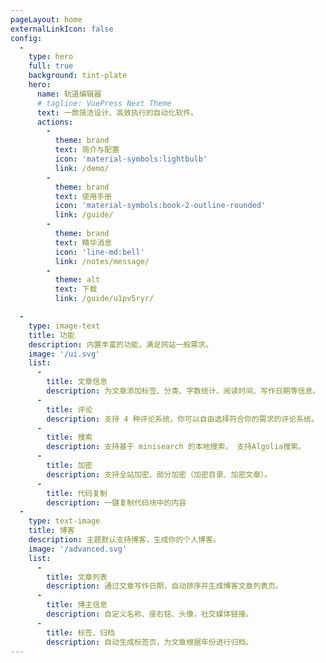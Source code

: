 ```yaml
---
pageLayout: home
externalLinkIcon: false
config:
  -
    type: hero
    full: true
    background: tint-plate
    hero:
      name: 轨道编辑器
      # tagline: VuePress Next Theme
      text: 一款简洁设计、高效执行的自动化软件。
      actions:
        -
          theme: brand
          text: 简介与配置
          icon: 'material-symbols:lightbulb'
          link: /demo/
        -
          theme: brand
          text: 使用手册
          icon: 'material-symbols:book-2-outline-rounded'
          link: /guide/
        -
          theme: brand
          text: 精华消息
          icon: 'line-md:bell'
          link: /notes/message/
        -
          theme: alt
          text: 下载
          link: /guide/u1pv5ryr/

  -
    type: image-text
    title: 功能
    description: 内置丰富的功能，满足网站一般需求。
    image: '/ui.svg'
    list:
      -
        title: 文章信息
        description: 为文章添加标签、分类、字数统计、阅读时间、写作日期等信息。
      -
        title: 评论
        description: 支持 4 种评论系统，你可以自由选择符合你的需求的评论系统。
      -
        title: 搜索
        description: 支持基于 minisearch 的本地搜索， 支持Algolia搜索。
      -
        title: 加密
        description: 支持全站加密、部分加密（加密目录、加密文章）。
      -
        title: 代码复制
        description: 一键复制代码块中的内容
  -
    type: text-image
    title: 博客
    description: 主题默认支持博客，生成你的个人博客。
    image: '/advanced.svg'
    list:
      -
        title: 文章列表
        description: 通过文章写作日期，自动排序并生成博客文章列表页。
      -
        title: 博主信息
        description: 自定义名称、座右铭、头像，社交媒体链接。
      -
        title: 标签、归档
        description: 自动生成标签页，为文章根据年份进行归档。
---
```

